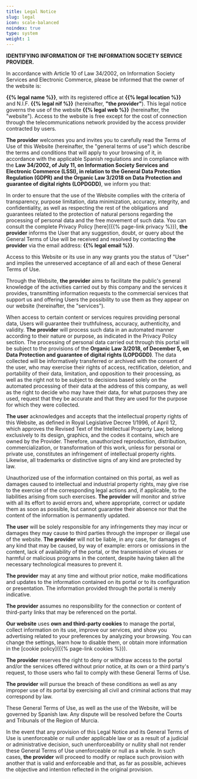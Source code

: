 ```yaml
---
title: Legal Notice
slug: legal
icon: scale-balanced
noindex: true
type: system
weight: 1
---
```


**IDENTIFYING INFORMATION OF THE INFORMATION SOCIETY SERVICE PROVIDER.**

In accordance with Article 10 of Law 34/2002, on Information Society Services and Electronic Commerce, please be informed that the owner of the website is:

**{{% legal name %}}**, with its registered office at **{{% legal location %}}** and N.I.F. **{{% legal nif %}}** (hereinafter, **"the provider"**). This legal notice governs the use of the website **{{% legal web %}}** (hereinafter, the "website"). Access to the website is free except for the cost of connection through the telecommunications network provided by the access provider contracted by users.

**The provider** welcomes you and invites you to carefully read the Terms of Use of this Website (hereinafter, the "general terms of use") which describe the terms and conditions that will apply to your browsing of it, in accordance with the applicable Spanish regulations and in compliance with the **Law 34/2002, of July 11, on Information Society Services and Electronic Commerce (LSSI), in relation to the General Data Protection Regulation (GDPR) and the Organic Law 3/2018 on Data Protection and guarantee of digital rights (LOPDGDD)**, we inform you that:

In order to ensure that the use of the Website complies with the criteria of transparency, purpose limitation, data minimization, accuracy, integrity, and confidentiality, as well as respecting the rest of the obligations and guarantees related to the protection of natural persons regarding the processing of personal data and the free movement of such data. You can consult the complete Privacy Policy [here]({{% page-link privacy %}}), **the provider** informs the User that any suggestion, doubt, or query about the General Terms of Use will be received and resolved by contacting **the provider** via the email address: **{{% legal email %}}**.

Access to this Website or its use in any way grants you the status of "User" and implies the unreserved acceptance of all and each of these General Terms of Use.

Through the Website, **the provider** aims to facilitate the public's general knowledge of the activities carried out by this company and the services it provides, transmitting information requests to the commercial services that support us and offering Users the possibility to use them as they appear on our website (hereinafter, the "services").

When access to certain content or services requires providing personal data, Users will guarantee their truthfulness, accuracy, authenticity, and validity. **The provider** will process such data in an automated manner according to their nature or purpose, as indicated in the Privacy Policy section. The processing of personal data carried out through this portal will be subject to the provisions of the **Organic Law 3/2018, of December 5, on Data Protection and guarantee of digital rights (LOPDGDD)**. The data collected will be informatively transferred or archived with the consent of the user, who may exercise their rights of access, rectification, deletion, and portability of their data, limitation, and opposition to their processing, as well as the right not to be subject to decisions based solely on the automated processing of their data at the address of this company, as well as the right to decide who may have their data, for what purposes they are used, request that they be accurate and that they are used for the purpose for which they were collected.

**The user** acknowledges and accepts that the intellectual property rights of this Website, as defined in Royal Legislative Decree 1/1996, of April 12, which approves the Revised Text of the Intellectual Property Law, belong exclusively to its design, graphics, and the codes it contains, which are owned by the Provider. Therefore, unauthorized reproduction, distribution, commercialization, or transformation of this work, unless for personal or private use, constitutes an infringement of intellectual property rights. Likewise, all trademarks or distinctive signs of any kind are protected by law.

Unauthorized use of the information contained on this portal, as well as damages caused to intellectual and industrial property rights, may give rise to the exercise of the corresponding legal actions and, if applicable, to the liabilities arising from such exercises. **The provider** will monitor and strive with all its effort to avoid errors and, where appropriate, correct or update them as soon as possible, but cannot guarantee their absence nor that the content of the information is permanently updated.

**The user** will be solely responsible for any infringements they may incur or damages they may cause to third parties through the improper or illegal use of the website. **The provider** will not be liable, in any case, for damages of any kind that may be caused, by way of example: errors or omissions in the content, lack of availability of the portal, or the transmission of viruses or harmful or malicious programs in the content, despite having taken all the necessary technological measures to prevent it.

**The provider** may at any time and without prior notice, make modifications and updates to the information contained on its portal or to its configuration or presentation. The information provided through the portal is merely indicative.

**The provider** assumes no responsibility for the connection or content of third-party links that may be referenced on the portal.

**Our website** uses **own and third-party cookies** to manage the portal, collect information on its use, improve our services, and show you advertising related to your preferences by analyzing your browsing. You can change the settings, learn how to disable them, or obtain more information in the [cookie policy]({{% page-link cookies %}}).

**The provider** reserves the right to deny or withdraw access to the portal and/or the services offered without prior notice, at its own or a third party's request, to those users who fail to comply with these General Terms of Use.

**The provider** will pursue the breach of these conditions as well as any improper use of its portal by exercising all civil and criminal actions that may correspond by law.

These General Terms of Use, as well as the use of the Website, will be governed by Spanish law. Any dispute will be resolved before the Courts and Tribunals of the Region of Murcia.

In the event that any provision of this Legal Notice and its General Terms of Use is unenforceable or null under applicable law or as a result of a judicial or administrative decision, such unenforceability or nullity shall not render these General Terms of Use unenforceable or null as a whole. In such cases, **the provider** will proceed to modify or replace such provision with another that is valid and enforceable and that, as far as possible, achieves the objective and intention reflected in the original provision.
